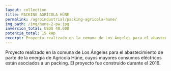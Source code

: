 ```yaml
---
layout: collection
title: PACKING AGRÍCOLA HÜNE
permalink: /agroindustrial/packing-agricola-hune/
img_path: /img/hune-2-pw.jpg
inversion_total: USD$ 40.000
potencia_total: 15 kWp
excerpt: Proyecto realizado en la comuna de Los Ángeles para el abastecimiento de parte de la energía de Agrícola Hüne, cuyos mayores...
---
```


Proyecto realizado en la comuna de Los Ángeles para el abastecimiento de parte de la energía de Agrícola Hüne, cuyos mayores consumos eléctricos están asociados a un packing. El proyecto fue construido durante el 2016.
